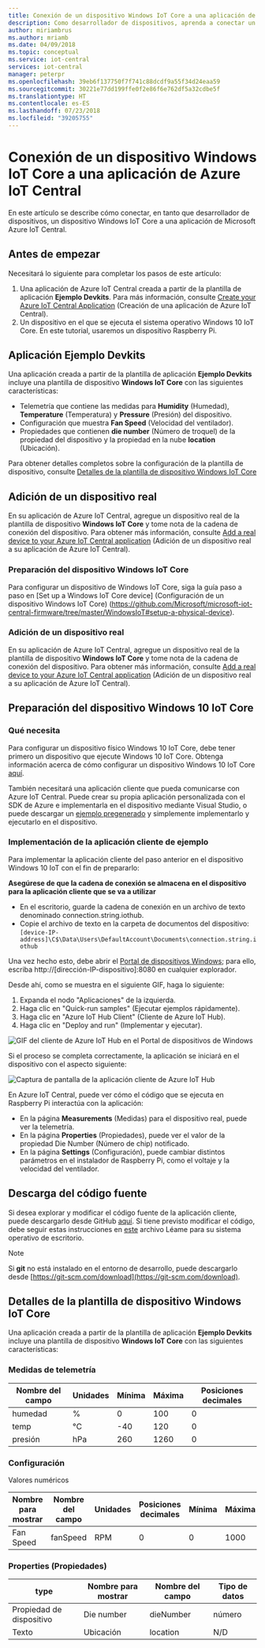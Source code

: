```yaml
---
title: Conexión de un dispositivo Windows IoT Core a una aplicación de Azure IoT Central | Microsoft Docs
description: Como desarrollador de dispositivos, aprenda a conectar un dispositivo MXChip IoT DevKit a una aplicación de Azure IoT Central.
author: miriambrus
ms.author: mriamb
ms.date: 04/09/2018
ms.topic: conceptual
ms.service: iot-central
services: iot-central
manager: peterpr
ms.openlocfilehash: 39eb6f137750f7f741c88dcdf9a55f34d24eaa59
ms.sourcegitcommit: 30221e77dd199ffe0f2e86f6e762df5a32cdbe5f
ms.translationtype: HT
ms.contentlocale: es-ES
ms.lasthandoff: 07/23/2018
ms.locfileid: "39205755"
---
```

# <a name="connect-a-windows-iot-core-device-to-your-azure-iot-central-application"></a>Conexión de un dispositivo Windows IoT Core a una aplicación de Azure IoT Central

En este artículo se describe cómo conectar, en tanto que desarrollador de dispositivos, un dispositivo Windows IoT Core a una aplicación de Microsoft Azure IoT Central.

## <a name="before-you-begin"></a>Antes de empezar

Necesitará lo siguiente para completar los pasos de este artículo:

1. Una aplicación de Azure IoT Central creada a partir de la plantilla de aplicación **Ejemplo Devkits**. Para más información, consulte [Create your Azure IoT Central Application](howto-create-application.md) (Creación de una aplicación de Azure IoT Central).
2. Un dispositivo en el que se ejecuta el sistema operativo Windows 10 IoT Core. En este tutorial, usaremos un dispositivo Raspberry Pi.


## <a name="sample-devkits-application"></a>Aplicación **Ejemplo Devkits**

Una aplicación creada a partir de la plantilla de aplicación **Ejemplo Devkits** incluye una plantilla de dispositivo **Windows IoT Core** con las siguientes características: 

- Telemetría que contiene las medidas para **Humidity** (Humedad), **Temperature** (Temperatura) y **Pressure** (Presión) del dispositivo. 
- Configuración que muestra **Fan Speed** (Velocidad del ventilador).
- Propiedades que contienen **die number** (Número de troquel) de la propiedad del dispositivo y la propiedad en la nube **location** (Ubicación).


Para obtener detalles completos sobre la configuración de la plantilla de dispositivo, consulte [Detalles de la plantilla de dispositivo Windows IoT Core](howto-connect-windowsiotcore.md#windows-iot-core-device-template-details)

## <a name="add-a-real-device"></a>Adición de un dispositivo real

En su aplicación de Azure IoT Central, agregue un dispositivo real de la plantilla de dispositivo **Windows IoT Core** y tome nota de la cadena de conexión del dispositivo. Para obtener más información, consulte [Add a real device to your Azure IoT Central application](tutorial-add-device.md) (Adición de un dispositivo real a su aplicación de Azure IoT Central).

### <a name="prepare-the-windows-iot-core-device"></a>Preparación del dispositivo Windows IoT Core

Para configurar un dispositivo de Windows IoT Core, siga la guía paso a paso en [Set up a Windows IoT Core device] (Configuración de un dispositivo Windows IoT Core) (https://github.com/Microsoft/microsoft-iot-central-firmware/tree/master/WindowsIoT#setup-a-physical-device).

### <a name="add-a-real-device"></a>Adición de un dispositivo real

En su aplicación de Azure IoT Central, agregue un dispositivo real de la plantilla de dispositivo **Windows IoT Core** y tome nota de la cadena de conexión del dispositivo. Para obtener más información, consulte [Add a real device to your Azure IoT Central application](tutorial-add-device.md) (Adición de un dispositivo real a su aplicación de Azure IoT Central).

## <a name="prepare-the-windows-10-iot-core-device"></a>Preparación del dispositivo Windows 10 IoT Core

### <a name="what-youll-need"></a>Qué necesita

Para configurar un dispositivo físico Windows 10 IoT Core, debe tener primero un dispositivo que ejecute Windows 10 IoT Core. Obtenga información acerca de cómo configurar un dispositivo Windows 10 IoT Core [aquí](https://developer.microsoft.com/en-us/windows/iot/getstarted/prototype/setupdevice).

También necesitará una aplicación cliente que pueda comunicarse con Azure IoT Central. Puede crear su propia aplicación personalizada con el SDK de Azure e implementarla en el dispositivo mediante Visual Studio, o puede descargar un [ejemplo pregenerado](https://developer.microsoft.com/en-us/windows/iot/samples) y simplemente implementarlo y ejecutarlo en el dispositivo. 

### <a name="deploying-the-sample-client-application"></a>Implementación de la aplicación cliente de ejemplo

Para implementar la aplicación cliente del paso anterior en el dispositivo Windows 10 IoT con el fin de prepararlo:

**Asegúrese de que la cadena de conexión se almacena en el dispositivo para la aplicación cliente que se va a utilizar**
* En el escritorio, guarde la cadena de conexión en un archivo de texto denominado connection.string.iothub.
* Copie el archivo de texto en la carpeta de documentos del dispositivo: `[device-IP-address]\C$\Data\Users\DefaultAccount\Documents\connection.string.iothub`

Una vez hecho esto, debe abrir el [Portal de dispositivos Windows](https://docs.microsoft.com/en-us/windows/iot-core/manage-your-device/deviceportal); para ello, escriba http://[dirección-IP-dispositivo]:8080 en cualquier explorador.

Desde ahí, como se muestra en el siguiente GIF, haga lo siguiente:
1. Expanda el nodo "Aplicaciones" de la izquierda.
2. Haga clic en "Quick-run samples" (Ejecutar ejemplos rápidamente).
3. Haga clic en "Azure IoT Hub Client" (Cliente de Azure IoT Hub).
4. Haga clic en "Deploy and run" (Implementar y ejecutar).

![GIF del cliente de Azure IoT Hub en el Portal de dispositivos de Windows](./media/howto-connect-windowsiotcore/iothubapp.gif)

Si el proceso se completa correctamente, la aplicación se iniciará en el dispositivo con el aspecto siguiente:

![Captura de pantalla de la aplicación cliente de Azure IoT Hub](./media/howto-connect-windowsiotcore/IoTHubForegroundClientScreenshot.png)

En Azure IoT Central, puede ver cómo el código que se ejecuta en Raspberry Pi interactúa con la aplicación:

* En la página **Measurements** (Medidas) para el dispositivo real, puede ver la telemetría.
* En la página **Properties** (Propiedades), puede ver el valor de la propiedad Die Number (Número de chip) notificado.
* En la página **Settings** (Configuración), puede cambiar distintos parámetros en el instalador de Raspberry Pi, como el voltaje y la velocidad del ventilador.

## <a name="download-the-source-code"></a>Descarga del código fuente

Si desea explorar y modificar el código fuente de la aplicación cliente, puede descargarlo desde GitHub [aquí](https://github.com/Microsoft/Windows-iotcore-samples/tree/develop/Samples/Azure/IoTHubClients). Si tiene previsto modificar el código, debe seguir estas instrucciones en [este](https://github.com/Microsoft/Windows-iotcore-samples) archivo Léame para su sistema operativo de escritorio.

> [!NOTE]
> Si **git** no está instalado en el entorno de desarrollo, puede descargarlo desde [https://git-scm.com/download](https://git-scm.com/download).

## <a name="windows-iot-core-device-template-details"></a>Detalles de la plantilla de dispositivo Windows IoT Core

Una aplicación creada a partir de la plantilla de aplicación **Ejemplo Devkits** incluye una plantilla de dispositivo **Windows IoT Core** con las siguientes características:

### <a name="telemetry-measurements"></a>Medidas de telemetría

| Nombre del campo     | Unidades  | Mínima | Máxima | Posiciones decimales |
| -------------- | ------ | ------- | ------- | -------------- |
| humedad       | %      | 0       | 100     | 0              |
| temp           | °C     | -40     | 120     | 0              |
| presión       | hPa    | 260     | 1260    | 0              |

### <a name="settings"></a>Configuración

Valores numéricos

| Nombre para mostrar | Nombre del campo | Unidades | Posiciones decimales | Mínima | Máxima | Inicial |
| ------------ | ---------- | ----- | -------------- | ------- | ------- | ------- |
| Fan Speed    | fanSpeed   | RPM   | 0              | 0       | 1000    | 0       |


### <a name="properties"></a>Properties (Propiedades)

| type            | Nombre para mostrar | Nombre del campo | Tipo de datos |
| --------------- | ------------ | ---------- | --------- |
| Propiedad de dispositivo | Die number   | dieNumber  | número    |
| Texto            | Ubicación     | location   | N/D       |

